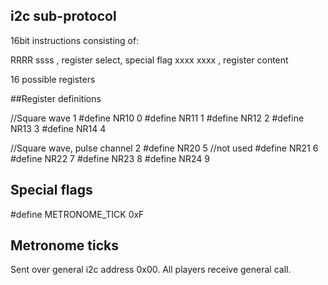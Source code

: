 ## i2c sub-protocol

16bit instructions consisting of:

RRRR ssss   , register select, special flag
xxxx xxxx   , register content

16 possible registers

##Register definitions

//Square wave 1
#define NR10 0
#define NR11 1
#define NR12 2
#define NR13 3
#define NR14 4

//Square wave, pulse channel 2
#define NR20 5 //not used
#define NR21 6
#define NR22 7
#define NR23 8
#define NR24 9

## Special flags
#define METRONOME_TICK 0xF

## Metronome ticks
Sent over general i2c address 0x00. All players receive general call. 